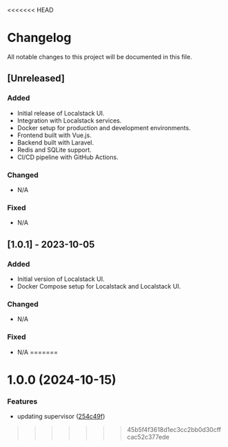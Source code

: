 <<<<<<< HEAD
# Changelog

All notable changes to this project will be documented in this file.

## [Unreleased]

### Added
- Initial release of Localstack UI.
- Integration with Localstack services.
- Docker setup for production and development environments.
- Frontend built with Vue.js.
- Backend built with Laravel.
- Redis and SQLite support.
- CI/CD pipeline with GitHub Actions.

### Changed
- N/A

### Fixed
- N/A

## [1.0.1] - 2023-10-05

### Added
- Initial version of Localstack UI.
- Docker Compose setup for Localstack and Localstack UI.

### Changed
- N/A

### Fixed
- N/A
=======
# 1.0.0 (2024-10-15)


### Features

* updating supervisor ([254c49f](https://github.com/daavelar/localstack-ui/commit/254c49fa321b22c4791ebbf77c4a84226a5837fa))
>>>>>>> 45b5f4f3618d1ec3cc2bb0d30cffcac52c377ede
